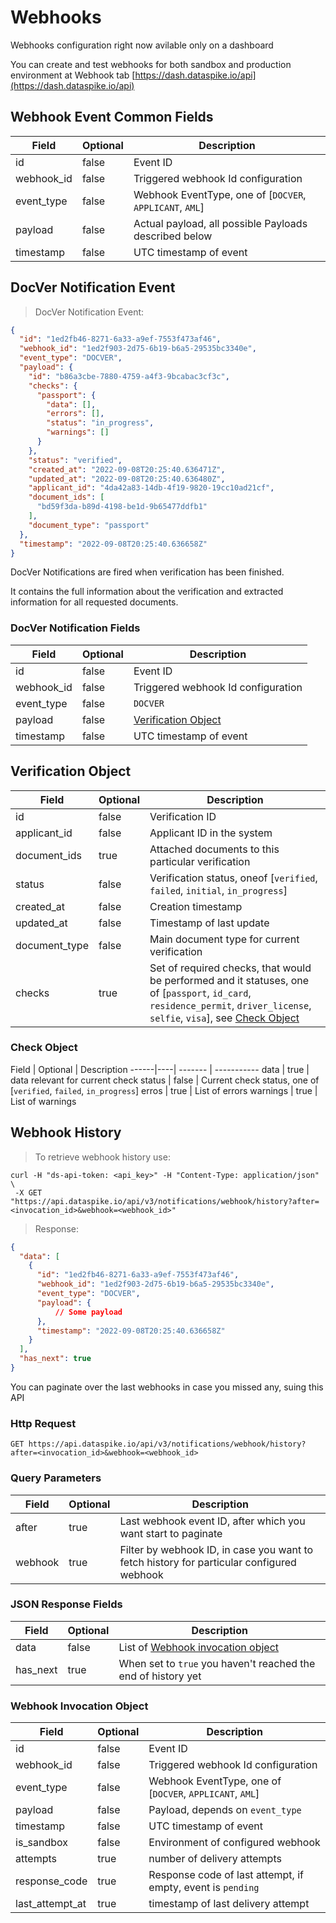 # Webhooks

Webhooks configuration right now avilable only on a dashboard 

You can create and test webhooks for both sandbox and production environment at Webhook tab [https://dash.dataspike.io/api](https://dash.dataspike.io/api)


## Webhook Event Common Fields
Field | Optional | Description
------|----| ------- 
id | false | Event ID
webhook_id | false | Triggered webhook Id configuration
event_type | false | Webhook EventType, one of [`DOCVER`, `APPLICANT`, `AML`]
payload | false | Actual payload, all possible Payloads described below
timestamp | false | UTC timestamp of event


## DocVer Notification Event

> DocVer Notification Event:

```json
{
  "id": "1ed2fb46-8271-6a33-a9ef-7553f473af46",
  "webhook_id": "1ed2f903-2d75-6b19-b6a5-29535bc3340e",
  "event_type": "DOCVER",
  "payload": {
    "id": "b86a3cbe-7880-4759-a4f3-9bcabac3cf3c",
    "checks": {
      "passport": {
        "data": [],
        "errors": [],
        "status": "in_progress",
        "warnings": []
      }
    },
    "status": "verified",
    "created_at": "2022-09-08T20:25:40.636471Z",
    "updated_at": "2022-09-08T20:25:40.636480Z",
    "applicant_id": "4da42a83-14db-4f19-9820-19cc10ad21cf",
    "document_ids": [
      "bd59f3da-b89d-4198-be1d-9b65477ddfb1"
    ],
    "document_type": "passport"
  },
  "timestamp": "2022-09-08T20:25:40.636658Z"
}
```

DocVer Notifications are fired when verification has been finished.

It contains the full information about the verification and extracted information for all requested documents.

### DocVer Notification Fields
Field | Optional | Description
------|----| ------- 
id | false | Event ID
webhook_id | false | Triggered webhook Id configuration
event_type | false | `DOCVER`
payload | false | [Verification Object](#verification-object)
timestamp | false | UTC timestamp of event



## Verification Object
Field | Optional | Description
------|----| -------
id | false | Verification ID
applicant_id | false | Applicant ID in the system
document_ids | true | Attached documents to this particular verification
status | false | Verification status, oneof [`verified`, `failed`, `initial`, `in_progress`]
created_at | false | Creation timestamp
updated_at | false | Timestamp of last update
document_type | false | Main document type for current verification
checks | true | Set of required checks, that would be performed and it statuses, one of [`passport`, `id_card`, `residence_permit`, `driver_license`, `selfie`, `visa`], see [Check Object](#check-object)


### Check Object
Field | Optional | Description
------|----| ------- | -----------
data | true | data relevant for current check 
status | false | Current check status, one of [`verified`, `failed`, `in_progress`]
erros | true | List of errors
warnings | true | List of warnings


## Webhook History

> To retrieve webhook history use:

```shell
curl -H "ds-api-token: <api_key>" -H "Content-Type: application/json" \
 -X GET "https://api.dataspike.io/api/v3/notifications/webhook/history?after=<invocation_id>&webhook=<webhook_id>"
```

> Response:

```json
{
  "data": [
    {
      "id": "1ed2fb46-8271-6a33-a9ef-7553f473af46",
      "webhook_id": "1ed2f903-2d75-6b19-b6a5-29535bc3340e",
      "event_type": "DOCVER",
      "payload": {
          // Some payload
      },
      "timestamp": "2022-09-08T20:25:40.636658Z"
    }
  ],
  "has_next": true
}
```

You can paginate over the last webhooks in case you missed any, suing this API

### Http Request

`GET https://api.dataspike.io/api/v3/notifications/webhook/history?after=<invocation_id>&webhook=<webhook_id>`


### Query Parameters
Field | Optional | Description
------|----| -------
after | true | Last webhook event ID, after which you want start to paginate
webhook | true | Filter by webhook ID, in case you want to fetch history for particular configured webhook

### JSON Response Fields
Field | Optional | Description
------|----| ------- 
data | false | List of [Webhook invocation object](#webhook-invocation-object)
has_next | true | When set to `true` you haven't reached the end of history yet

### Webhook Invocation Object
Field | Optional | Description
------|----| ------- 
id | false | Event ID
webhook_id | false | Triggered webhook Id configuration
event_type | false | Webhook EventType, one of [`DOCVER`, `APPLICANT`, `AML`]
payload | false | Payload, depends on `event_type`
timestamp | false | UTC timestamp of event
is_sandbox | false | Environment of configured webhook
attempts | true | number of delivery attempts
response_code | true | Response code of last attempt, if empty, event is `pending`
last_attempt_at | true | timestamp of last delivery attempt

